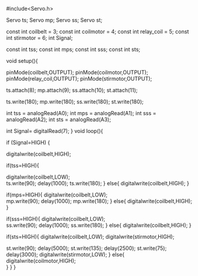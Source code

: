#include<Servo.h>


Servo ts;
Servo mp;
Servo ss;
Servo st;

const int coilbelt = 3;
const int coilmotor = 4;
const int relay_coil = 5;
const int stirmotor = 6;
int Signal;


const int tss;
const int mps;
const int sss;
const int sts;

void setup(){

 pinMode(coilbelt,OUTPUT);
 pinMode(coilmotor,OUTPUT);
 pinMode(relay_coil,OUTPUT);
 pinMode(stirmotor,OUTPUT);

 ts.attach(8);
 mp.attach(9);
 ss.attach(10);
 st.attach(11);
 
ts.write(180);
mp.write(180);
ss.write(180);
st.write(180); 

int tss = analogRead(A0);
int mps = analogRead(A1);
int sss = analogRead(A2);
int sts = analogRead(A3);


int Signal= digitalRead(7);
}
void loop(){

if (Signal=HIGH) {

digitalwrite(coilbelt,HIGH);

if(tss=HIGH){

digitalwrite(coilbelt,LOW);  
ts.write(90);
delay(1000);
ts.write(180);
}
else{
digitalwrite(coilbelt,HIGH);
}  

if(mps=HIGH){
digitalwrite(coilbelt,LOW);  
mp.write(90);
delay(1000);
mp.write(180);
}
else{
digitalwrite(coilbelt,HIGH);
}


if(sss=HIGH){
digitalwrite(coilbelt,LOW);  
ss.write(90);
delay(1000);
ss.write(180);
}
else{
digitalwrite(coilbelt,HIGH);
}  


if(sts=HIGH){
  digitalwrite(coilbelt,LOW);
  digitalwrite(stirmotor,HIGH);

  st.write(90);
  delay(5000);
  st.write(135);
  delay(2500);
  st.write(75);  
  delay(3000);
  digitalwrite(stirmotor,LOW);
}
else{
  digitalwrite(coilmotor,HIGH);  
} 
}
}
